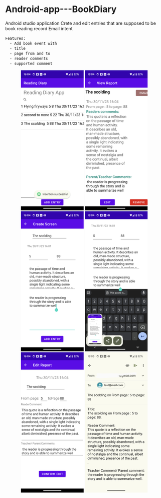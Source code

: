 # Android-app---BookDiary
Android studio application Crete and edit entries that are supposed to be book reading record Email intent

     
    Features:
      - Add book event with
      - title
      - page from and to
      - reader comments
      - supported comment


<p align="center">
<img src="assets/book_home.png" width="200" alt="Book home screen"/>
<img src="assets/book_view.png" width="200" alt="Book view screen"/>
<img src="assets/book_add.png" width="200" alt="Book add screen"/>
<img src="assets/book_add_key.png" width="200" alt="Book add with keyboard screen"/>
<img src="assets/book_edit.png" width="200" alt="Book edit screen"/>
<img src="assets/book_email.png" width="200" alt="Book email screen"/>
</p>
